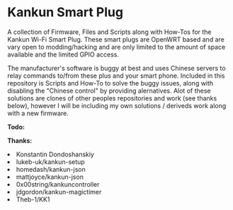 # Kankun Smart Plug
A collection of Firmware, Files and Scripts along with How-Tos for the Kankun Wi-Fi Smart Plug. These smart plugs are OpenWRT based and are vary open to modding/hacking and are only limited to the amount of space available and the limited GPIO access.

The manufacturer's software is buggy at best and uses Chinese servers to relay commands to/from these plus and your smart phone. Included in this repository is Scripts and How-To to solve the buggy issues, along with disabling the "Chinese control" by providing alernatives. Alot of these solutions are clones of other peoples repositories and work (see thanks below), however I will be including my own solutions / deriveds work along with a new firmware.

<b>Todo:</b>

<b>Thanks:</b>

<li>Konstantin Dondoshanskiy
<li>lukeb-uk/kankun-setup
<li>homedash/kankun-json
<li>mattjoyce/kankun-json
<li>0x00string/kankuncontroller
<li>jdgordon/kankun-magictimer
<li>Theb-1/KK1
